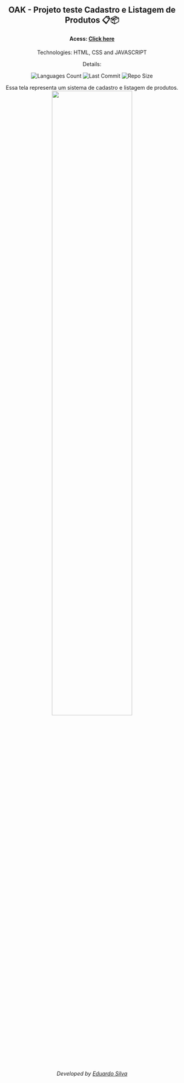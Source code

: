 <div align="center">
  <h2> OAK - Projeto teste Cadastro e Listagem de Produtos 📋📦 </h2>
  <h4> Acess: <a href="https://oakao.netlify.app/" target="_blank"> Click here </a> </h4>
  <p> Technologies: HTML, CSS and JAVASCRIPT </p>
  <span> Details: </span>
<p>
  <!-- Image Shields -->
  <img alt="Languages Count" src="https://img.shields.io/github/languages/count/dududueedu/oak-test">
  <img alt="Last Commit" src="https://img.shields.io/github/last-commit/dududueedu/oak-test">
  <img alt="Repo Size" src="https://img.shields.io/github/repo-size/dududueedu/oak-test">
</p>
</div>

<div align="center">
  <span> Essa tela representa um sistema de cadastro e listagem de produtos. </span>
  </br>
  <img width="65%" src="https://imgur.com/zwpyzuy.png"></br></br></br>
</div>

<div align="center">
  <p><i>Developed by <a href="https://www.linkedin.com/in/dududueedu/">Eduardo Silva</i></p>
</div>
